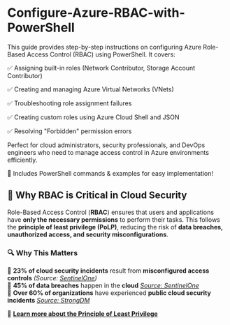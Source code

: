 # Configure-Azure-RBAC-with-PowerShell
This guide provides step-by-step instructions on configuring Azure Role-Based Access Control (RBAC) using PowerShell. It covers:

✅ Assigning built-in roles (Network Contributor, Storage Account Contributor)

✅ Creating and managing Azure Virtual Networks (VNets)

✅ Troubleshooting role assignment failures

✅ Creating custom roles using Azure Cloud Shell and JSON

✅ Resolving "Forbidden" permission errors

Perfect for cloud administrators, security professionals, and DevOps engineers who need to manage access control in Azure environments efficiently.


📌 Includes PowerShell commands & examples for easy implementation!

## 🔹 **Why RBAC is Critical in Cloud Security**  

Role-Based Access Control (**RBAC**) ensures that users and applications have **only the necessary permissions** to perform their tasks. This follows the **principle of least privilege (PoLP)**, reducing the risk of **data breaches, unauthorized access, and security misconfigurations**.  

### 🔍 **Why This Matters**  

📌 **23% of cloud security incidents** result from **misconfigured access controls** *(Source: [SentinelOne](https://www.sentinelone.com/cybersecurity-101/cloud-security/cloud-security-statistics/#:~:text=by%20hackers%20online.-,Cloud%20Misconfigurations%20Statistics,concern%20for%20public%20cloud%20organizations))*  
📌 **45% of data breaches** happen in the **cloud** *[Source: SentinelOne](https://www.sentinelone.com/cybersecurity-101/cloud-security/cloud-security-statistics/#:~:text=by%20hackers%20online.-,Cloud%20Misconfigurations%20Statistics,concern%20for%20public%20cloud%20organizations)*  
📌 **Over 60% of organizations** have experienced **public cloud security incidents** *[Source: StrongDM](https://www.strongdm.com/blog/cloud-security-statistics#:~:text=In%202020%2C%2079%25%20of%20companies,1%5D)*  

🔗 **[Learn more about the Principle of Least Privilege](https://learn.microsoft.com/en-us/entra/identity-platform/secure-least-privileged-access)**  
